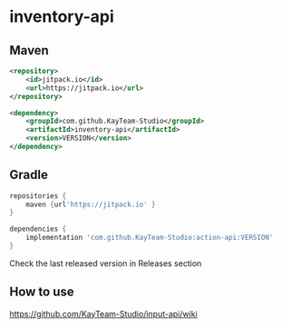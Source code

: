 # inventory-api

## Maven
```XML
<repository>
    <id>jitpack.io</id>
    <url>https://jitpack.io</url>
</repository>
```

```XML
<dependency>
    <groupId>com.github.KayTeam-Studio</groupId>
    <artifactId>inventory-api</artifactId>
    <version>VERSION</version>
</dependency>
```
## Gradle
```groovy
repositories {
    maven {url'https://jitpack.io' }
}
```

```groovy
dependencies {
    implementation 'com.github.KayTeam-Studio:action-api:VERSION'
}
```
Check the last released version in Releases section

## How to use
https://github.com/KayTeam-Studio/input-api/wiki
